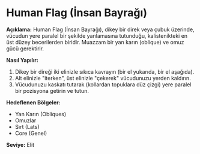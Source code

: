 # Human Flag (İnsan Bayrağı)

**Açıklama:**
Human Flag (İnsan Bayrağı), dikey bir direk veya çubuk üzerinde, vücudun yere paralel bir şekilde yanlamasına tutunduğu, kalistenikteki en üst düzey becerilerden biridir. Muazzam bir yan karın (oblique) ve omuz gücü gerektirir.

**Nasıl Yapılır:**
1.  Dikey bir direği iki elinizle sıkıca kavrayın (bir el yukarıda, bir el aşağıda).
2.  Alt elinizle "iterken", üst elinizle "çekerek" vücudunuzu yerden kaldırın.
3.  Vücudunuzu kaskatı tutarak (kollardan topuklara düz çizgi) yere paralel bir pozisyona getirin ve tutun.

**Hedeflenen Bölgeler:**
* Yan Karın (Obliques)
* Omuzlar
* Sırt (Lats)
* Core (Genel)

**Seviye:** Elit